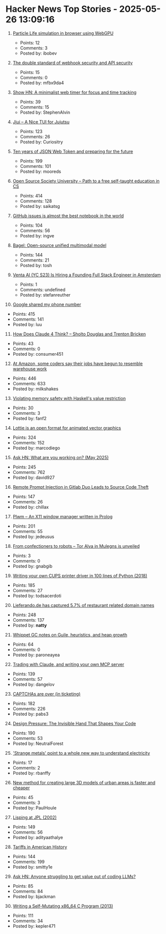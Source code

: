 # Hacker News Top Stories - 2025-05-26 13:09:16

1. [Particle Life simulation in browser using WebGPU](https://lisyarus.github.io/blog/posts/particle-life-simulation-in-browser-using-webgpu.html)
   - Points: 12
   - Comments: 3
   - Posted by: ibobev

2. [The double standard of webhook security and API security](https://www.speakeasy.com/blog/webhook-security)
   - Points: 15
   - Comments: 0
   - Posted by: mfbx9da4

3. [Show HN: A minimalist web timer for focus and time tracking](https://iamlockedin.com/)
   - Points: 39
   - Comments: 15
   - Posted by: StephenAlvin

4. [Jjui – A Nice TUI for Jujutsu](https://github.com/idursun/jjui)
   - Points: 123
   - Comments: 26
   - Posted by: Curiositry

5. [Ten years of JSON Web Token and preparing for the future](https://self-issued.info/?p=2708)
   - Points: 199
   - Comments: 101
   - Posted by: mooreds

6. [Open Source Society University – Path to a free self-taught education in CS](https://github.com/ossu/computer-science)
   - Points: 414
   - Comments: 128
   - Posted by: saikatsg

7. [GitHub issues is almost the best notebook in the world](https://simonwillison.net/2025/May/26/notes/)
   - Points: 104
   - Comments: 56
   - Posted by: ingve

8. [Bagel: Open-source unified multimodal model](https://bagel-ai.org/)
   - Points: 144
   - Comments: 21
   - Posted by: tosh

9. [Venta AI (YC S23) Is Hiring a Founding Full Stack Engineer in Amsterdam](https://www.ycombinator.com/companies/venta-ai/jobs/K8m4p6z-founding-full-stack-engineer)
   - Points: 1
   - Comments: undefined
   - Posted by: stefanreuther

10. [Google shared my phone number](https://danq.me/2025/05/21/google-shared-my-phone-number/)
   - Points: 415
   - Comments: 141
   - Posted by: luu

11. [How Does Claude 4 Think? – Sholto Douglas and Trenton Bricken](https://www.dwarkesh.com/p/sholto-trenton-2)
   - Points: 43
   - Comments: 0
   - Posted by: consumer451

12. [At Amazon, some coders say their jobs have begun to resemble warehouse work](https://www.nytimes.com/2025/05/25/business/amazon-ai-coders.html)
   - Points: 446
   - Comments: 633
   - Posted by: milkshakes

13. [Violating memory safety with Haskell's value restriction](https://welltypedwit.ch/posts/value-restriction)
   - Points: 30
   - Comments: 3
   - Posted by: fanf2

14. [Lottie is an open format for animated vector graphics](https://lottie.github.io/)
   - Points: 324
   - Comments: 152
   - Posted by: marcodiego

15. [Ask HN: What are you working on? (May 2025)](undefined)
   - Points: 245
   - Comments: 762
   - Posted by: david927

16. [Remote Prompt Injection in Gitlab Duo Leads to Source Code Theft](https://www.legitsecurity.com/blog/remote-prompt-injection-in-gitlab-duo)
   - Points: 147
   - Comments: 26
   - Posted by: chillax

17. [Plwm – An X11 window manager written in Prolog](https://github.com/Seeker04/plwm)
   - Points: 201
   - Comments: 55
   - Posted by: jedeusus

18. [From confectioners to robots – Tor Alva in Mulegns is unveiled](https://ethz.ch/en/news-and-events/eth-news/news/2025/05/from-confectioners-to-robots-tor-alva-in-mulegns-is-unveiled.html)
   - Points: 3
   - Comments: 0
   - Posted by: gnabgib

19. [Writing your own CUPS printer driver in 100 lines of Python (2018)](https://behind.pretix.eu/2018/01/20/cups-driver/)
   - Points: 185
   - Comments: 27
   - Posted by: todsacerdoti

20. [Lieferando.de has captured 5.7% of restaurant related domain names](https://mondaybits.com/lieferando-captured-6-percent-of-restaurant-related-domain-names/)
   - Points: 248
   - Comments: 137
   - Posted by: __natty__

21. [Whippet GC notes on Guile, heuristics, and heap growth](https://wingolog.org/archives/2025/05/22/whippet-lab-notebook-guile-heuristics-and-heap-growth)
   - Points: 64
   - Comments: 0
   - Posted by: paroneayea

22. [Trading with Claude, and writing your own MCP server](https://dangelov.com/blog/trading-with-claude/)
   - Points: 139
   - Comments: 57
   - Posted by: dangelov

23. [CAPTCHAs are over (in ticketing)](https://behind.pretix.eu/2025/05/23/captchas-are-over/)
   - Points: 182
   - Comments: 226
   - Posted by: pabs3

24. [Design Pressure: The Invisible Hand That Shapes Your Code](https://hynek.me/talks/design-pressure/)
   - Points: 190
   - Comments: 53
   - Posted by: NeutralForest

25. ['Strange metals' point to a whole new way to understand electricity](https://www.science.org/content/article/strange-metals-point-whole-new-way-understand-electricity)
   - Points: 17
   - Comments: 2
   - Posted by: rbanffy

26. [New method for creating large 3D models of urban areas is faster and cheaper](https://techxplore.com/news/2025-05-action-movies-urban-method-large.html)
   - Points: 45
   - Comments: 3
   - Posted by: PaulHoule

27. [Lisping at JPL (2002)](https://flownet.com/gat/jpl-lisp.html)
   - Points: 149
   - Comments: 56
   - Posted by: adityaathalye

28. [Tariffs in American History](https://imprimis.hillsdale.edu/tariffs-in-american-history/)
   - Points: 144
   - Comments: 199
   - Posted by: smitty1e

29. [Ask HN: Anyone struggling to get value out of coding LLMs?](undefined)
   - Points: 85
   - Comments: 84
   - Posted by: bjackman

30. [Writing a Self-Mutating x86_64 C Program (2013)](https://ephemeral.cx/2013/12/writing-a-self-mutating-x86_64-c-program/)
   - Points: 111
   - Comments: 34
   - Posted by: kepler471

